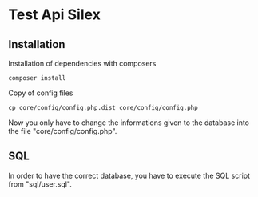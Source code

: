 # Test Api Silex #

## Installation ##

Installation of dependencies with composers

    composer install

Copy of config files

    cp core/config/config.php.dist core/config/config.php

Now you only have to change the informations given to the database into the file "core/config/config.php".

## SQL ##

In order to have the correct database, you have to execute the SQL script from "sql/user.sql".
